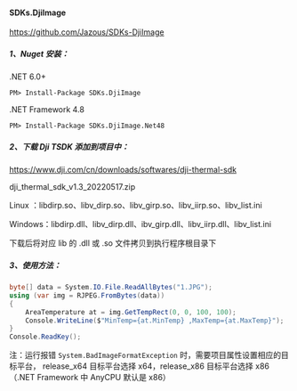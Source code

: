 #### SDKs.DjiImage

https://github.com/Jazous/SDKs-DjiImage

##### 1、Nuget 安装：

.NET 6.0+

```shell
PM> Install-Package SDKs.DjiImage
```

.NET Framework 4.8

```shell
PM> Install-Package SDKs.DjiImage.Net48
```

##### 2、下载 Dji TSDK 添加到项目中：

https://www.dji.com/cn/downloads/softwares/dji-thermal-sdk

dji_thermal_sdk_v1.3_20220517.zip

Linux ：libdirp.so、libv_dirp.so、libv_girp.so、libv_iirp.so、libv_list.ini

Windows：libdirp.dll、libv_dirp.dll、ibv_girp.dll、libv_iirp.dll、libv_list.ini

下载后将对应 lib 的 .dll 或 .so 文件拷贝到执行程序根目录下

##### 3、使用方法：

```c#
byte[] data = System.IO.File.ReadAllBytes("1.JPG");
using (var img = RJPEG.FromBytes(data))
{
    AreaTemperature at = img.GetTempRect(0, 0, 100, 100);
    Console.WriteLine($"MinTemp={at.MinTemp} ,MaxTemp={at.MaxTemp}");
}
Console.ReadKey();
```

注：运行报错 `System.BadImageFormatException` 时，需要项目属性设置相应的目标平台， release_x64 目标平台选择 x64，release_x86 目标平台选择 x86（.NET Framework 中 AnyCPU 默认是 x86）